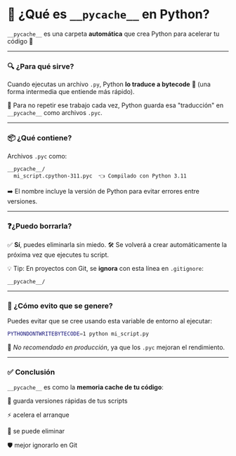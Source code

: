 # 🧠 ¿Qué es `__pycache__` en Python?

`__pycache__` es una carpeta **automática** que crea Python para acelerar tu código 🚀

---

### 🔍 ¿Para qué sirve?

Cuando ejecutas un archivo `.py`, Python **lo traduce a bytecode** 🧾 (una forma intermedia que entiende más rápido).

🔁 Para no repetir ese trabajo cada vez, Python guarda esa "traducción" en `__pycache__` como archivos `.pyc`.

---

### 📦 ¿Qué contiene?

Archivos `.pyc` como:

```
__pycache__/
  mi_script.cpython-311.pyc  👈 Compilado con Python 3.11
```

➡️ El nombre incluye la versión de Python para evitar errores entre versiones.

---

### ❓¿Puedo borrarla?

✅ **Sí**, puedes eliminarla sin miedo.
🛠️ Se volverá a crear automáticamente la próxima vez que ejecutes tu script.

💡 Tip: En proyectos con Git, se **ignora** con esta línea en `.gitignore`:

```
__pycache__/
```

---

### 🚫 ¿Cómo evito que se genere?

Puedes evitar que se cree usando esta variable de entorno al ejecutar:

```bash
PYTHONDONTWRITEBYTECODE=1 python mi_script.py
```

🧩 *No recomendado en producción*, ya que los `.pyc` mejoran el rendimiento.

---

### ✅ Conclusión

`__pycache__` es como la **memoria cache de tu código**:

📂 guarda versiones rápidas de tus scripts

⚡ acelera el arranque

🧹 se puede eliminar

🛡️ mejor ignorarlo en Git

